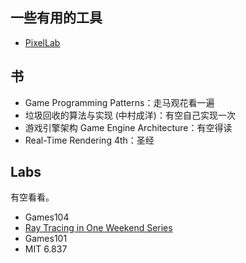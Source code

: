 ## 一些有用的工具

- [PixelLab](https://www.pixellab.ai/)

## 书

- Game Programming Patterns：走马观花看一遍
- 垃圾回收的算法与实现 (中村成洋)：有空自己实现一次
- 游戏引擎架构 Game Engine Architecture：有空得读
- Real-Time Rendering 4th：圣经

## Labs

有空看看。

- Games104
- [Ray Tracing in One Weekend Series](https://raytracing.github.io/)
- Games101
- MIT 6.837